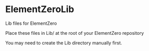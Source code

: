 # ElementZeroLib
Lib files for ElementZero

Place these files in Lib/ at the root of your ElementZero repository

You may need to create the Lib directory manually first.